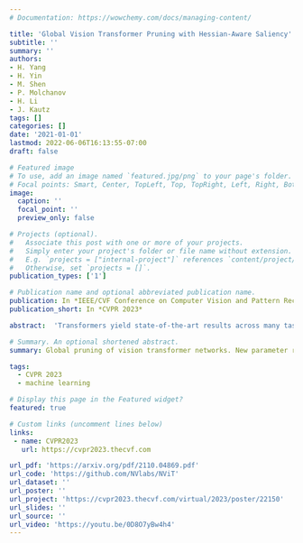 ```yaml
---
# Documentation: https://wowchemy.com/docs/managing-content/

title: 'Global Vision Transformer Pruning with Hessian-Aware Saliency'
subtitle: ''
summary: ''
authors:
- H. Yang
- H. Yin
- M. Shen
- P. Molchanov
- H. Li
- J. Kautz
tags: []
categories: []
date: '2021-01-01'
lastmod: 2022-06-06T16:13:55-07:00
draft: false

# Featured image
# To use, add an image named `featured.jpg/png` to your page's folder.
# Focal points: Smart, Center, TopLeft, Top, TopRight, Left, Right, BottomLeft, Bottom, BottomRight.
image:
  caption: ''
  focal_point: ''
  preview_only: false

# Projects (optional).
#   Associate this post with one or more of your projects.
#   Simply enter your project's folder or file name without extension.
#   E.g. `projects = ["internal-project"]` references `content/project/deep-learning/index.md`.
#   Otherwise, set `projects = []`.
publication_types: ['1']

# Publication name and optional abbreviated publication name.
publication: In *IEEE/CVF Conference on Computer Vision and Pattern Recognition*
publication_short: In *CVPR 2023*

abstract:  'Transformers yield state-of-the-art results across many tasks. However, their heuristically designed architecture impose huge computational costs during inference. This work aims on challenging the common design philosophy of the Vision Transformer (ViT) model with uniform dimension across all the stacked blocks in a model stage, where we redistribute the parameters both across transformer blocks and between different structures within the block via the first systematic attempt on global structural pruning. Dealing with diverse ViT structural components, we derive a novel Hessian-based structural pruning criteria comparable across all layers and structures, with latency-aware regularization for direct latency reduction. Performing iterative pruning on the DeiT-Base model leads to a new architecture family called NViT (Novel ViT), with a novel parameter redistribution that utilizes parameters more efficiently. On ImageNet-1K, NViT-Base achieves a 2.6x FLOPs reduction, 5.1x parameter reduction, and 1.9x run-time speedup over the DeiT-Base model in a near lossless manner. Smaller NViT variants achieve more than 1% accuracy gain at the same throughput of the DeiT Small/Tiny variants, as well as a lossless 3.3x parameter reduction over the SWIN-Small model. These results outperform prior art by a large margin. Further analysis is provided on the parameter redistribution insight of NViT, where we show the high prunability of ViT models, distinct sensitivity within ViT block, and unique parameter distribution trend across stacked ViT blocks. Our insights provide viability for a simple yet effective parameter redistribution rule towards more efficient ViTs for off-the-shelf performance boost.'

# Summary. An optional shortened abstract.
summary: Global pruning of vision transformer networks. New parameter redistribution rule for ViT. 2x latency reduction with minor acucracy loss. More than 1.4% accuracy gain when pruned towards smaller model.

tags: 
  - CVPR 2023
  - machine learning

# Display this page in the Featured widget?
featured: true

# Custom links (uncomment lines below)
links:
 - name: CVPR2023
   url: https://cvpr2023.thecvf.com

url_pdf: 'https://arxiv.org/pdf/2110.04869.pdf'
url_code: 'https://github.com/NVlabs/NViT'
url_dataset: ''
url_poster: ''
url_project: 'https://cvpr2023.thecvf.com/virtual/2023/poster/22150'
url_slides: ''
url_source: ''
url_video: 'https://youtu.be/0D8O7yBw4h4'
---
```

